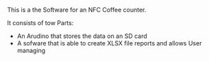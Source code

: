 This is a the Software for an NFC Coffee counter.

It consists of tow Parts:

 - An Arudino that stores the data on an SD card
 - A sofware that is able to create XLSX file reports and allows User managing
 